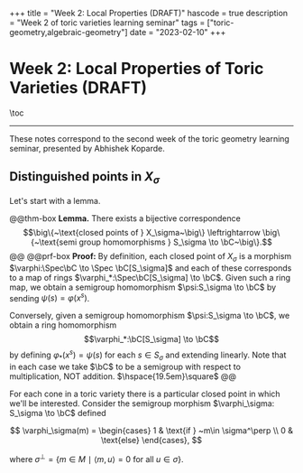 +++
title = "Week 2: Local Properties (DRAFT)"
hascode = true
description = "Week 2 of toric varieties learning seminar"
tags = ["toric-geometry,algebraic-geometry"]
date = "2023-02-10"
+++

# Week 2: Local Properties of Toric Varieties (DRAFT)

\toc

---

These notes correspond to the second week of the toric geometry learning seminar, presented by Abhishek Koparde.

## Distinguished points in $X_\sigma$

Let's start with a lemma.

@@thm-box
**Lemma.** There exists a bijective correspondence
$$\big\{~\text{closed points of } X_\sigma~\big\} \leftrightarrow \big\{~\text{semi group homomorphisms } S_\sigma \to \bC~\big\}.$$
@@
@@prf-box **Proof:** By definition, each closed point of $X_\sigma$ is a morphism $\varphi:\Spec\bC \to \Spec \bC[S_\sigma]$ and each of these corresponds to a map of rings $\varphi_*:\Spec\bC[S_\sigma] \to \bC$. Given such a ring map, we obtain a semigroup homomorphism $\psi:S_\sigma \to \bC$ by sending $\psi(s) = \varphi(x^s)$.

Conversely, given a semigroup homomorphism $\psi:S_\sigma \to \bC$, we obtain a ring homomorphism $$\varphi_*:\bC[S_\sigma] \to \bC$$ by defining $\varphi_*(x^s) = \psi(s)$ for each $s \in S_\sigma$ and extending linearly. Note that in each case we take $\bC$ to be a semigroup with respect to multiplication, NOT addition. $\hspace{19.5em}\square$
@@

For each cone in a toric variety there is a particular closed point in which we'll be interested. Consider the semigroup morphism $\varphi_\sigma: S_\sigma \to \bC$ defined

$$
\varphi_\sigma(m) =
\begin{cases}
1 & \text{if } ~m\in \sigma^\perp \\
0 & \text{else}
\end{cases},
$$

where $\sigma^\perp = \{m \in M ~\mid~ \langle m,u\rangle = 0 \text{ for all } u \in \sigma\}$.
